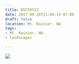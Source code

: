 ```yaml
---
title: DSCF8513
date: 2017-09-26T21:04:15-07:00
draft: false
location: Mt. Rainier, WA
tags:
- Mt. Rainier, WA
- landscapes

---
```

![](https://d17enza3bfujl8.cloudfront.net/DSCF8513.jpg)
